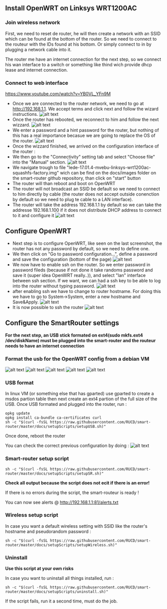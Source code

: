 ## Install OpenWRT on Linksys WRT1200AC

### Join wireless network
First, we need to reset de router, he will then create a network with an SSID which can be found at the bottom of the router.
So we need to connect to the routeur with the IDs found at his bottom. Or simply connect to in by plugging a network cable into it.

The router me have an internet connection for the next step, so we connect his wan interface to a switch or something like thind wich provide dhcp lease and internet connection.

### Connect to web interface
https://www.youtube.com/watch?v=YB0VL_YFn9M

* Once we are connected to the router network, we need to go at http://192.168.1.1.
We accept terms and click next and follow the wizard instructions.
![alt text](docs/screenshots/1.png)
* Once the router has rebooted, we reconnect to him and follow the next wizzard.
![alt text](docs/screenshots/2.png)
* We enter a password and a hint password for the router, but nothing of this has a real importance becasue we are going to replace the OS of the router.
![alt text](docs/screenshots/3.png)
* Once the wizzard finished, we arrived on the configuration interface of the router : 
* We then go to the "Connectivity" setting tab and select "Choose file" into the "Manual" section.
![alt text](docs/screenshots/4.png)
* We navigate trough to file "lede-17.01.4-mvebu-linksys-wrt1200ac-squashfs-factory.img" wich can be find on the docs/images folder on the smart-router github repository, than click on "start" button 
* The router will than reboot and boot on OpenWRT
* The router will not broadcast an SSID be default so we need to connect to him directly by cable (the router does not accept outside conenction by default so we need to plug te cable to a LAN interface).
* The router will take the address 192.168.1.1 by default so we can take the addresse 192.168.1.100 if it does not distribute DHCP address to connect to it and configure it
![alt text](docs/screenshots/5.png)

## Configure OpenWRT
* Next step is to configure OpenWRT, like seen on the last screenshot, the router has not any password by default, so we need to define one. 
* We then click on "Go to password configuration...", define a password and save the configuration (bottom of the page) 
![alt text](docs/screenshots/6.png)
* We now have to enable ssh on the router. So we enter password in password fileds (because if not done it take randoms password and save it (super idea OpenWRT really..)), and select "lan" interface between ssh section. If we want, we can had a ssh key to be able to log into the router without typing password.
![alt text](docs/screenshots/7.png)
* after enabling ssh we have to change to router hostname. For doing this we have to go to System->System, enter a new hostname and Save&Apply.
![alt text](docs/screenshots/8.png)
* It is now possible to ssh the router 
![alt text](docs/screenshots/9.png)


## Configure the SmartRouter settings
**For the next step, an USB stick formated on ext4(sudo mkfs.ext4 /dev/diskName) must be plugged into the smart-router and the routeur needs to have an internet connection**

### Format the usb for the OpenWRT config from a debian VM
![alt text](docs/screenshots/u1.png)
![alt text](docs/screenshots/u2.png)
![alt text](docs/screenshots/u3.png)
![alt text](docs/screenshots/u4.png)
![alt text](docs/screenshots/u5.png)

### USB format 
In linux VM (or something else that has gparted) use gparted to create a msdos partion table then next create an ext4 partion of the full size of the USB.
Once USB formated and plugged into the router, run :

````
opkg update 
opkg install ca-bundle ca-certificates curl
sh -c "$(curl -fsSL https://raw.githubusercontent.com/RUCD/smart-router/master/docs/setupScripts/setupUSB.sh)"
````

Once done, reboot the router

You can check the correct previous configuration by doing : 
![alt text](docs/screenshots/10.png)


### Smart-router setup script
````
sh -c "$(curl -fsSL https://raw.githubusercontent.com/RUCD/smart-router/master/docs/setupScripts/setupSR.sh)"
````
**Check all output because the script does not ecit if there is an error!**

If there is no errors during the script, the smart-routeur is ready ! 

You can now see alerts @ http://192.168.1.1:81/alerts.txt

### Wireless setup script
In case you want a default wireless setting with SSID like the router's hostname and pseudorandom password : 

````
sh -c "$(curl -fsSL https://raw.githubusercontent.com/RUCD/smart-router/master/docs/setupScripts/setupWireless.sh)"
````

### Uninstall
**Use this script at your own risks**

In case you want to uninstall all things installed, run : 

````
sh -c "$(curl -fsSL https://raw.githubusercontent.com/RUCD/smart-router/master/docs/setupScripts/uninstall.sh)"
````


If the script fails, run it a second time, must do the job.
